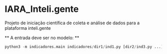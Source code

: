 # IARA_Inteli.gente
Projeto de iniciação científica de coleta e análise de dados para a plataforma inteli.gente

** A entrada deve ser no modelo: **

```python
python3 -m indicadores.main indicadores/dir1/ind1.py [dir2/ind3.py ...]
```